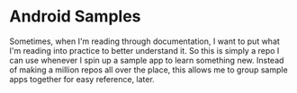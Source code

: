 Android Samples
================

Sometimes, when I'm reading through documentation, I want to put what I'm reading into practice to better understand it. So this is simply a repo I can use whenever I spin up a sample app to learn something new. Instead of making a million repos all over the place, this allows me to group sample apps together for easy reference, later.
